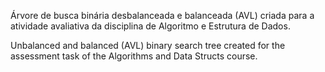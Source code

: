 Árvore de busca binária desbalanceada e balanceada (AVL) criada para a atividade avaliativa da disciplina de Algoritmo e Estrutura de Dados.

Unbalanced and balanced (AVL) binary search tree created for the assessment task of the Algorithms and Data Structs course.

